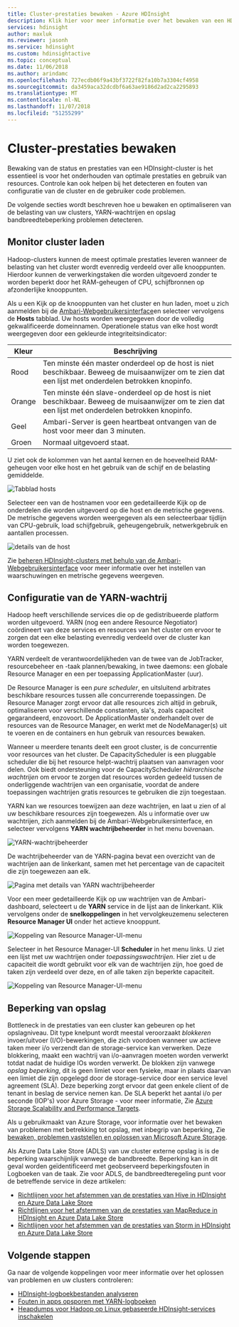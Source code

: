 ```yaml
---
title: Cluster-prestaties bewaken - Azure HDInsight
description: Klik hier voor meer informatie over het bewaken van een HDInsight-cluster voor capaciteit en prestaties.
services: hdinsight
author: maxluk
ms.reviewer: jasonh
ms.service: hdinsight
ms.custom: hdinsightactive
ms.topic: conceptual
ms.date: 11/06/2018
ms.author: arindamc
ms.openlocfilehash: 727ecdb06f9a43bf3722f82fa10b7a3304cf4958
ms.sourcegitcommit: da3459aca32dcdbf6a63ae9186d2ad2ca2295893
ms.translationtype: MT
ms.contentlocale: nl-NL
ms.lasthandoff: 11/07/2018
ms.locfileid: "51255299"
---
```

# <a name="monitor-cluster-performance"></a>Cluster-prestaties bewaken

Bewaking van de status en prestaties van een HDInsight-cluster is het essentieel is voor het onderhouden van optimale prestaties en gebruik van resources. Controle kan ook helpen bij het detecteren en fouten van configuratie van de cluster en de gebruiker code problemen.

De volgende secties wordt beschreven hoe u bewaken en optimaliseren van de belasting van uw clusters, YARN-wachtrijen en opslag bandbreedtebeperking problemen detecteren.

## <a name="monitor-cluster-load"></a>Monitor cluster laden

Hadoop-clusters kunnen de meest optimale prestaties leveren wanneer de belasting van het cluster wordt evenredig verdeeld over alle knooppunten. Hierdoor kunnen de verwerkingstaken die worden uitgevoerd zonder te worden beperkt door het RAM-geheugen of CPU, schijfbronnen op afzonderlijke knooppunten.

Als u een Kijk op de knooppunten van het cluster en hun laden, moet u zich aanmelden bij de [Ambari-Webgebruikersinterface](hdinsight-hadoop-manage-ambari.md)en selecteer vervolgens de **Hosts** tabblad. Uw hosts worden weergegeven door de volledig gekwalificeerde domeinnamen. Operationele status van elke host wordt weergegeven door een gekleurde integriteitsindicator:

| Kleur | Beschrijving |
| --- | --- |
| Rood | Ten minste één master onderdeel op de host is niet beschikbaar. Beweeg de muisaanwijzer om te zien dat een lijst met onderdelen betrokken knopinfo. |
| Orange | Ten minste één slave-onderdeel op de host is niet beschikbaar. Beweeg de muisaanwijzer om te zien dat een lijst met onderdelen betrokken knopinfo. |
| Geel | Ambari-Server is geen heartbeat ontvangen van de host voor meer dan 3 minuten. |
| Groen | Normaal uitgevoerd staat. |

U ziet ook de kolommen van het aantal kernen en de hoeveelheid RAM-geheugen voor elke host en het gebruik van de schijf en de belasting gemiddelde.

![Tabblad hosts](./media/hdinsight-key-scenarios-to-monitor/hosts-tab.png)

Selecteer een van de hostnamen voor een gedetailleerde Kijk op de onderdelen die worden uitgevoerd op die host en de metrische gegevens. De metrische gegevens worden weergegeven als een selecteerbaar tijdlijn van CPU-gebruik, load schijfgebruik, geheugengebruik, netwerkgebruik en aantallen processen.

![details van de host](./media/hdinsight-key-scenarios-to-monitor/host-details.png)

Zie [beheren HDInsight-clusters met behulp van de Ambari-Webgebruikersinterface](hdinsight-hadoop-manage-ambari.md) voor meer informatie over het instellen van waarschuwingen en metrische gegevens weergeven.

## <a name="yarn-queue-configuration"></a>Configuratie van de YARN-wachtrij

Hadoop heeft verschillende services die op de gedistribueerde platform worden uitgevoerd. YARN (nog een andere Resource Negotiator) coördineert van deze services en resources van het cluster om ervoor te zorgen dat een elke belasting evenredig verdeeld over de cluster kan worden toegewezen.

YARN verdeelt de verantwoordelijkheden van de twee van de JobTracker, resourcebeheer en -taak plannen/bewaking, in twee daemons: een globale Resource Manager en een per toepassing ApplicationMaster (uur).

De Resource Manager is een *pure scheduler*, en uitsluitend arbitrates beschikbare resources tussen alle concurrerende toepassingen. De Resource Manager zorgt ervoor dat alle resources zich altijd in gebruik, optimaliseren voor verschillende constanten, sla's, zoals capaciteit gegarandeerd, enzovoort. De ApplicationMaster onderhandelt over de resources van de Resource Manager, en werkt met de NodeManager(s) uit te voeren en de containers en hun gebruik van resources bewaken.

Wanneer u meerdere tenants deelt een groot cluster, is de concurrentie voor resources van het cluster. De CapacityScheduler is een pluggable scheduler die bij het resource helpt-wachtrij plaatsen van aanvragen voor delen. Ook biedt ondersteuning voor de CapacityScheduler *hiërarchische wachtrijen* om ervoor te zorgen dat resources worden gedeeld tussen de onderliggende wachtrijen van een organisatie, voordat de andere toepassingen wachtrijen gratis resources te gebruiken die zijn toegestaan.

YARN kan we resources toewijzen aan deze wachtrijen, en laat u zien of al uw beschikbare resources zijn toegewezen. Als u informatie over uw wachtrijen, zich aanmelden bij de Ambari-Webgebruikersinterface, en selecteer vervolgens **YARN wachtrijbeheerder** in het menu bovenaan.

![YARN-wachtrijbeheerder](./media/hdinsight-key-scenarios-to-monitor/yarn-queue-manager.png)

De wachtrijbeheerder van de YARN-pagina bevat een overzicht van de wachtrijen aan de linkerkant, samen met het percentage van de capaciteit die zijn toegewezen aan elk.

![Pagina met details van YARN wachtrijbeheerder](./media/hdinsight-key-scenarios-to-monitor/yarn-queue-manager-details.png)

Voor een meer gedetailleerde Kijk op uw wachtrijen van de Ambari-dashboard, selecteert u de **YARN** service in de lijst aan de linkerkant. Klik vervolgens onder de **snelkoppelingen** in het vervolgkeuzemenu selecteren **Resource Manager UI** onder het actieve knooppunt.

![Koppeling van Resource Manager-UI-menu](./media/hdinsight-key-scenarios-to-monitor/resource-manager-ui-menu.png)

Selecteer in het Resource Manager-UI **Scheduler** in het menu links. U ziet een lijst met uw wachtrijen onder *toepassingswachtrijen*. Hier ziet u de capaciteit die wordt gebruikt voor elk van de wachtrijen zijn, hoe goed de taken zijn verdeeld over deze, en of alle taken zijn beperkte capaciteit.

![Koppeling van Resource Manager-UI-menu](./media/hdinsight-key-scenarios-to-monitor/resource-manager-ui.png)

## <a name="storage-throttling"></a>Beperking van opslag

Bottleneck in de prestaties van een cluster kan gebeuren op het opslagniveau. Dit type knelpunt wordt meestal veroorzaakt *blokkeren* invoer/uitvoer (I/O)-bewerkingen, die zich voordoen wanneer uw actieve taken meer i/o verzendt dan de storage-service kan verwerken. Deze blokkering, maakt een wachtrij van i/o-aanvragen moeten worden verwerkt totdat nadat de huidige IOs worden verwerkt. De blokken zijn vanwege *opslag beperking*, dit is geen limiet voor een fysieke, maar in plaats daarvan een limiet die zijn opgelegd door de storage-service door een service level agreement (SLA). Deze beperking zorgt ervoor dat geen enkele client of de tenant in beslag de service nemen kan. De SLA beperkt het aantal i/o per seconde (IOP's) voor Azure Storage - voor meer informatie, Zie [Azure Storage Scalability and Performance Targets](https://docs.microsoft.com/azure/storage/storage-scalability-targets).

Als u gebruikmaakt van Azure Storage, voor informatie over het bewaken van problemen met betrekking tot opslag, met inbegrip van beperking, Zie [bewaken, problemen vaststellen en oplossen van Microsoft Azure Storage](https://docs.microsoft.com/azure/storage/storage-monitoring-diagnosing-troubleshooting).

Als Azure Data Lake Store (ADLS) van uw cluster externe opslag is is de beperking waarschijnlijk vanwege de bandbreedte. Beperking kan in dit geval worden geïdentificeerd met geobserveerd beperkingsfouten in Logboeken van de taak. Zie voor ADLS, de bandbreedteregeling punt voor de betreffende service in deze artikelen:

* [Richtlijnen voor het afstemmen van de prestaties van Hive in HDInsight en Azure Data Lake Store](../data-lake-store/data-lake-store-performance-tuning-hive.md)
* [Richtlijnen voor het afstemmen van de prestaties van MapReduce in HDInsight en Azure Data Lake Store](../data-lake-store/data-lake-store-performance-tuning-mapreduce.md)
* [Richtlijnen voor het afstemmen van de prestaties van Storm in HDInsight en Azure Data Lake Store](../data-lake-store/data-lake-store-performance-tuning-storm.md)

## <a name="next-steps"></a>Volgende stappen

Ga naar de volgende koppelingen voor meer informatie over het oplossen van problemen en uw clusters controleren:

* [HDInsight-logboekbestanden analyseren](hdinsight-debug-jobs.md)
* [Fouten in apps opsporen met YARN-logboeken](hdinsight-hadoop-access-yarn-app-logs-linux.md)
* [Heapdumps voor Hadoop op Linux gebaseerde HDInsight-services inschakelen](hdinsight-hadoop-collect-debug-heap-dump-linux.md)
